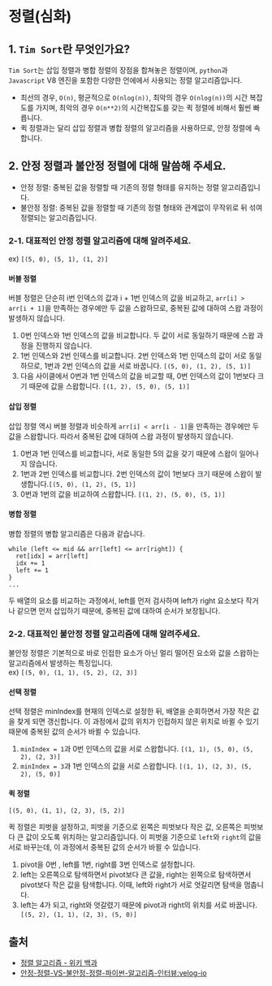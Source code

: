 # 정렬(심화)

## 1. `Tim Sort`란 무엇인가요?

`Tim Sort`는 삽입 정렬과 병합 정렬의 장점을 합쳐놓은 정렬이며, `python`과 `Javascript` V8 엔진을 포함한 다양한 언에에서 사용되는 정렬 알고리즘입니다.  

- 최선의 경우, `O(n)`, 평균적으로 `O(nlog(n))`, 최악의 경우 `O(nlog(n))`의 시간 복잡도를 가지며, 최악의 경우 `O(n**2)`의 시간복잡도를 갖는 퀵 정렬에 비해서 훨씬 빠릅니다.
- 퀵 정렬과는 달리 삽입 정렬과 병합 정렬의 알고리즘을 사용하므로, 안정 정렬에 속합니다.

## 2. 안정 정렬과 불안정 정렬에 대해 말씀해 주세요.

- 안정 정렬: 중복된 값을 정렬할 때 기존의 정렬 형태를 유지하는 정렬 알고리즘입니다.
- 불안정 정렬: 중복된 값을 정렬할 때 기존의 정렬 형태와 관계없이 무작위로 뒤 섞여 정렬되는 알고리즘입니다.

### 2-1. 대표적인 안정 정렬 알고리즘에 대해 알려주세요.

ex) `[(5, 0), (5, 1), (1, 2)]`

#### 버블 정렬

버블 정렬은 단순히 i번 인덱스의 값과 i + 1번 인덱스의 값을 비교하고, `arr[i] > arr[i + 1]`을 만족하는 경우에만 두 값을 스왑하므로, 중복된 값에 대하여 스왑 과정이 발생하지 않습니다.  

1. 0번 인덱스와 1번 인덱스의 값을 비교합니다. 두 값이 서로 동일하기 때문에 스왑 과정을 진행하지 않습니다.
2. 1번 인덱스와 2번 인덱스를 비교합니다. 2번 인덱스와 1번 인덱스의 값이 서로 동일하므로, 1번과 2번 인덱스의 값을 서로 바꿉니다. `[(5, 0), (1, 2), (5, 1)]`
3. 다음 사이클에서 0번과 1번 인덱스의 값을 비교할 때, 0번 인덱스의 값이 1번보다 크기 때문에 값을 스왑합니다. `[(1, 2), (5, 0), (5, 1)]`


#### 삽입 정렬
삽입 정렬 역시 버블 정렬과 비슷하게 `arr[i] < arr[i - 1]`을 만족하는 경우에만 두 값을 스왑합니다. 따라서 중복된 값에 대하여 스왑 과정이 발생하지 않습니다.  

1. 0번과 1번 인덱스를 비교합니다, 서로 동일한 5의 값을 갖기 때문에 스왑이 일어나지 않습니다.
2. 1번과 2번 인덱스를 비교합니다. 2번 인덱스의 값이 1번보다 크기 때문에 스왑이 발생합니다.`[(5, 0), (1, 2), (5, 1)]`
3. 0번과 1번의 값을 비교하여 스왑합니다. `[(1, 2), (5, 0), (5, 1)]`

#### 병합 정렬

병합 정렬의 병합 알고리즘은 다음과 같습니다.  

```tsx
while (left <= mid && arr[left] <= arr[right]) {
  ret[idx] = arr[left]
  idx += 1
  left += 1
}
...
```

두 배열의 요소를 비교하는 과정에서, left를 먼저 검사하며 left가 right 요소보다 작거나 같으면 먼저 삽입하기 때문에, 중복된 값에 대하여 순서가 보장됩니다.

### 2-2. 대표적인 불안정 정렬 알고리즘에 대해 알려주세요.

불안정 정렬은 기본적으로 바로 인접한 요소가 아닌 멀리 떨어진 요소와 값을 스왑하는 알고리즘에서 발생하는 특징입니다.  
ex) `[(5, 0), (1, 1), (5, 2), (2, 3)]`

#### 선택 정렬

선택 정렬은 minIndex를 현재의 인덱스로 설정한 뒤, 배열을 순회하면서 가장 작은 값을 찾게 되면 갱신합니다. 이 과정에서 값의 위치가 인접하지 않은 위치로 바뀔 수 있기 때문에 중복된 값의 순서가 바뀔 수 있습니다.  

1. `minIndex = 1`과 0번 인덱스의 값을 서로 스왑합니다. `[(1, 1), (5, 0), (5, 2), (2, 3)]`
2. `minIndex = 3`과 1번 인덱스의 값을 서로 스왑합니다. `[(1, 1), (2, 3), (5, 2), (5, 0)]` 

#### 퀵 정렬

`[(5, 0), (1, 1), (2, 3), (5, 2)]`

퀵 정렬은 피벗을 설정하고, 피벗을 기준으로 왼쪽은 피벗보다 작은 값, 오른쪽은 피벗보다 큰 값이 오도록 위치하는 알고리즘입니다. 이 피벗을 기준으로 `left`와 `right`의 값을 서로 바꾸는데, 이 과정에서 중복된 값의 순서가 바뀔 수 있습니다.

1. pivot을 0번 , left를 1번, right를 3번 인덱스로 설정합니다.
2. left는 오른쪽으로 탐색하면서 pivot보다 큰 값을, right는 왼쪽으로 탐색하면서 pivot보다 작은 값을 탐색합니다. 이때, left와 right가 서로 엇갈리면 탐색을 멈춥니다.
3. left는 4가 되고, right와 엇갈렸기 때문에 pivot과 right의 위치를 서로 바꿉니다. `[(5, 2), (1, 1), (2, 3), (5, 0)]`

## 출처
- [정렬 알고리즘 - 위키 백과](https://ko.wikipedia.org/wiki/%EC%A0%95%EB%A0%AC_%EC%95%8C%EA%B3%A0%EB%A6%AC%EC%A6%98)  
- [안정-정렬-VS-불안정-정렬-파이썬-알고리즘-인터뷰:velog-io](https://velog.io/@good159897/%EC%95%88%EC%A0%95-%EC%A0%95%EB%A0%AC-VS-%EB%B6%88%EC%95%88%EC%A0%95-%EC%A0%95%EB%A0%AC-%ED%8C%8C%EC%9D%B4%EC%8D%AC-%EC%95%8C%EA%B3%A0%EB%A6%AC%EC%A6%98-%EC%9D%B8%ED%84%B0%EB%B7%B0)